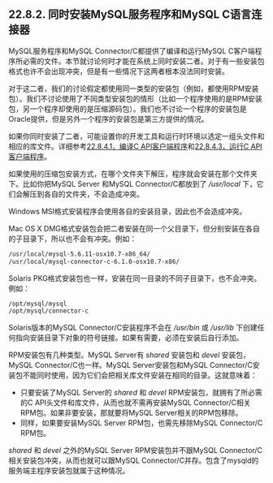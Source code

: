 ## 22.8.2. 同时安装MySQL服务程序和MySQL C语言连接器

MySQL服务程序和MySQL Connector/C都提供了编译和运行MySQL C客户端程序所必需的文件。本节就讨论何时才能在系统上同时安装二者。对于有一些安装包格式也许不会出现冲突，但是有一些情况下这两者根本没法同时安装。

对于这二者，我们的讨论假定都使用同一类型的安装包（例如，都使用RPM安装包）。我们不讨论使用了不同类型安装包的情形（比如一个程序使用的是RPM安装包，另一个程序却使用的是压缩源码包）。我们也不讨论一个程序的安装包是Oracle提供，但是另外一个程序的安装包是第三方提供的情况。

如果你同时安装了二者，可能设置你的开发工具和运行时环境以选定一组头文件和相应的库文件。详细参考[22.8.4.1，编译C API客户端程序]()和[22.8.4.3，运行C API客户端程序]()。

如果使用的压缩包安装方式，在哪个文件夹下解压，程序就会安装在那个文件夹下。比如你把MySQL Server
和MySQL Connector/C都放到了 */usr/local* 下，它们会解压到各自的文件夹，不会造成冲突。

Windows MSI格式安装程序会使用各自的安装目录，因此也不会造成冲突。

Mac OS X DMG格式安装包会把二者安装在同一个父目录下，但分别安装在各自的子目录下，所以也不会有冲突。例如：

```bash
/usr/local/mysql-5.6.11-osx10.7-x86_64/
/usr/local/mysql-connector-c-6.1.0-osx10.7-x86/
```

Solaris PKG格式安装包也一样，安装在同一目录的不同子目录下，也不会冲突。例如：

```bash
/opt/mysql/mysql
/opt/mysql/connector-c
```

Solaris版本的MySQL Connector/C安装程序不会在 */usr/bin* 或 */usr/lib* 下创建任何指向安装目录下对象的符号链接。如果有需要，必须在安装后自行添加。

RPM安装包有几种类型。MySQL Server有 *shared* 安装包和 *devel* 安装包，MySQL Connector/C也一样。MySQL Server安装包和MySQL Connector/C安装包不能同时使用，因为它们会把相关库文件安装在相同的目录。这就意味着：

* 只要安装了MySQL Server的 *shared* 和 *devel* RPM安装包，就拥有了所必需的C API头文件和库文件，从而也就不需再安装MySQL Connector/C相关RPM包。如果非要安装，那就要将MySQL Server相关的RPM包移除。
* 同样，如果要安装MySQL Server RPM包，也需先移除MySQL Connector/C RPM包。

*shared* 和 *devel* 之外的MySQL Server RPM安装包并不跟MySQL Connector/C相关安装包冲突，从而也就可以跟MySQL Connector/C并存。包含了mysqld的服务端主程序安装包就属于这种情况。
